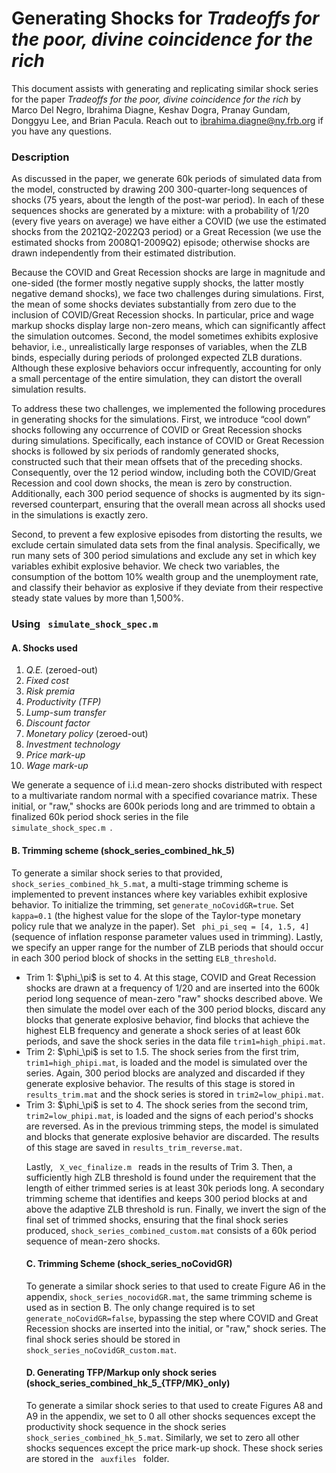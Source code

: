 # Generating Shocks for <em> Tradeoffs for the poor, divine coincidence for the rich </em>

This document assists with generating and replicating similar shock series for the paper <em>Tradeoffs for the poor, divine coincidence for the rich</em> by Marco Del Negro, Ibrahima Diagne, Keshav Dogra, Pranay Gundam, Donggyu Lee, and Brian Pacula. Reach out to ibrahima.diagne@ny.frb.org if you have any questions.

### Description

As discussed in the paper, we generate 60k periods of simulated data from the model, constructed by drawing 200 300-quarter-long sequences of shocks (75 years, about the length of
the post-war period). In each of these sequences shocks are generated by a mixture: with a
probability of 1/20 (every five years on average) we have either a COVID (we use the estimated shocks from the 2021Q2-2022Q3 period) or a Great Recession (we use the estimated
shocks from 2008Q1-2009Q2) episode; otherwise shocks are drawn independently from their
estimated distribution.

Because the COVID and Great Recession shocks are large in magnitude and one-sided
(the former mostly negative supply shocks, the latter mostly negative demand shocks), we
face two challenges during simulations. First, the mean of some shocks deviates substantially
from zero due to the inclusion of COVID/Great Recession shocks. In particular, price and
wage markup shocks display large non-zero means, which can significantly affect the simulation outcomes. Second, the model sometimes exhibits explosive behavior, i.e., unrealistically
large responses of variables, when the ZLB binds, especially during periods of prolonged
expected ZLB durations. Although these explosive behaviors occur infrequently, accounting
for only a small percentage of the entire simulation, they can distort the overall simulation
results.

To address these two challenges, we implemented the following procedures in generating
shocks for the simulations. First, we introduce “cool down” shocks following any occurrence of COVID or Great Recession shocks during simulations. Specifically, each instance of
COVID or Great Recession shocks is followed by six periods of randomly generated shocks,
constructed such that their mean offsets that of the preceding shocks. Consequently, over the
12 period window, including both the COVID/Great Recession and cool down shocks, the
mean is zero by construction. Additionally, each 300 period sequence of shocks is augmented
by its sign-reversed counterpart, ensuring that the overall mean across all shocks used in the
simulations is exactly zero.

Second, to prevent a few explosive episodes from distorting the results, we exclude certain
simulated data sets from the final analysis. Specifically, we run many sets of 300 period
simulations and exclude any set in which key variables exhibit explosive behavior. We check
two variables, the consumption of the bottom 10% wealth group and the unemployment
rate, and classify their behavior as explosive if they deviate from their respective steady
state values by more than 1,500%.

### Using <code> simulate_shock_spec.m </code>

#### A. Shocks used 
<ol>
<li><em> Q.E.</em> (zeroed-out) </li>
<li><em> Fixed cost </em></li>
<li><em> Risk premia </em></li>
<li><em> Productivity (TFP)</em></li>
<li><em> Lump-sum transfer</em></li>
<li><em> Discount factor</em></li>
<li><em> Monetary policy</em> (zeroed-out)</li>
<li><em> Investment technology</em></li>
<li><em> Price mark-up </em></li>
<li><em> Wage mark-up </em></li>
</ol>

We generate a sequence of i.i.d mean-zero shocks distributed with respect to a multivariate random normal with a specified covariance matrix. These initial, or "raw," shocks are 600k periods long and are trimmed to obtain a finalized 60k period shock series in the file <code> simulate_shock_spec.m </code>.

#### B. Trimming scheme (shock_series_combined_hk_5)

To generate a similar shock series to that provided, <code> shock_series_combined_hk_5.mat</code>, a multi-stage trimming scheme is implemented to prevent instances where key variables exhibit explosive behavior. To initialize the trimming, set <code>generate_noCovidGR=true</code>. Set <code>kappa=0.1</code> (the highest value for the slope of the Taylor-type monetary policy rule that we analyze in the paper). Set <code> phi_pi_seq = [4, 1.5, 4]</code> (sequence of inflation response parameter values used in trimming). Lastly, we specify an upper range for the number of ZLB periods that should occur in each 300 period block of shocks in the setting <code>ELB_threshold</code>.
<ul>

<li> Trim 1: $\phi_\pi$ is set to 4. At this stage, COVID and Great Recession shocks are drawn at a frequency of 1/20 and are inserted into the 600k period long sequence of mean-zero "raw" shocks described above. We then simulate the model over each of the 300 period blocks, discard any blocks that generate explosive behavior, find blocks that achieve the highest ELB frequency and generate a shock series of at least 60k periods, and save the shock series in the data file <code>trim1=high_phipi.mat</code>.

<li> Trim 2: $\phi_\pi$ is set to 1.5. The shock series from the first trim, <code>trim1=high_phipi.mat</code>, is loaded and the model is simulated over the series. Again, 300 period blocks are analyzed and discarded if they generate explosive behavior. The results of this stage is stored in <code>results_trim.mat</code> and the shock series is stored in <code>trim2=low_phipi.mat</code>. 

<li> Trim 3: $\phi_\pi$ is set to 4. The shock series from the second trim, <code>trim2=low_phipi.mat</code>, is loaded and the signs of each period's shocks are reversed. As in the previous trimming steps, the model is simulated and blocks that generate explosive behavior are discarded. The results of this stage are saved in <code>results_trim_reverse.mat</code>.

Lastly, <code> X_vec_finalize.m </code> reads in the results of Trim 3. Then, a sufficiently high ZLB threshold is found under the requirement that the length of either trimmed series is at least 30k periods long. A secondary trimming scheme that identifies and keeps 300 period blocks at and above the adaptive ZLB threshold is run. Finally, we invert the sign of the final set of trimmed shocks, ensuring that the final shock series produced, <code>shock_series_combined_custom.mat</code> consists of a 60k period sequence of mean-zero shocks.

#### C. Trimming Scheme (shock_series_noCovidGR)

To generate a similar shock series to that used to create Figure A6 in the appendix, <code>shock_series_nocovidGR.mat</code>, the same trimming scheme is used as in section B. The only change required is to set <code>generate_noCovidGR=false</code>, bypassing the step where COVID and Great Recession shocks are inserted into the initial, or "raw," shock series. The final shock series should be stored in <code>shock_series_noCovidGR_custom.mat</code>.

#### D. Generating TFP/Markup only shock series (shock_series_combined_hk_5_{TFP/MK}_only)
To generate a similar shock series to that used to create Figures A8 and A9 in the appendix, we set to 0 all other shocks sequences except the productivity shock sequence in the shock series <code>shock_series_combined_hk_5.mat</code>. Similarly, we set to zero all other shocks sequences except the price mark-up shock. These shock series are stored in the <code> auxfiles </code> folder.

